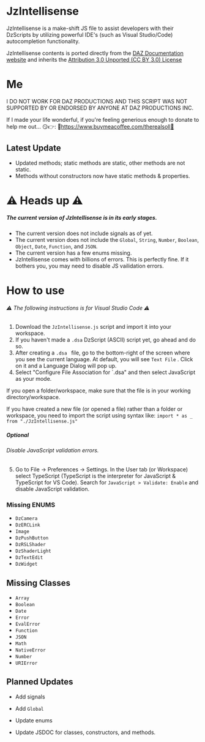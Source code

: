 # JzIntellisense

JzIntellisense is a make-shift JS file to assist developers with their DzScripts by utilizing powerful IDE's (such as Visual Studio/Code) autocompletion functionality.

JzIntellisense contents is ported directly from the [DAZ Documentation website] and inherits the [Attribution 3.0 Unported (CC BY 3.0) License]
# Me
I DO NOT WORK FOR DAZ PRODUCTIONS AND THIS SCRIPT WAS NOT SUPPORTED BY OR ENDORSED BY ANYONE AT DAZ PRODUCTIONS INC.

If I made your life wonderful, if you're feeling generious enough to donate to help me out... 😏👉: 🌟https://www.buymeacoffee.com/therealsoll🌟
## Latest Update ##
- Updated methods; static methods are static, other methods are not static.
- Methods without constructors now have static methods & properties.
# ⚠ Heads up ⚠ 
##### The current version of JzIntellisense is in its early stages.
- The current version does not include signals as of yet.
- The current version does not include the `Global`, `String`, `Number`, `Boolean`, `Object`, `Date`, `Function`, and `JSON`.
- The current version has a few enums missing.
- JzIntellisense comes with billions of errors. This is perfectly fine. If it bothers you, you may need to disable JS vailidation errors.

# How to use 
###### ⚠  The following instructions is for Visual Studio Code  ⚠
1.  Download the `JzIntellisense.js` script and import it into your workspace.
2.  If you haven't made a `.dsa` DzScript (ASCII) script yet, go ahead and do so.
3.  After creating a `.dsa ` file, go to the bottom-right of the screen where you see the current language. At default, you will see `Text File` . Click on it and a Language Dialog will pop up.
4.  Select "Configure File Association for `.dsa" and then select JavaScript as your mode.

If you open a folder/workspace, make sure that the file is in your working directory/workspace. 

If you have created a new file (or opened a file) rather than a folder or workspace, you need to import the script using syntax like: `import * as _ from "./JzIntellisense.js"`
##### Optional
###### Disable JavaScript validation errors.
5.  Go to File -> Preferences -> Settings. In the User tab (or Workspace) select TypeScript (TypeScript is the interpreter for JavaScript & TypeScript for VS Code). Search for `JavaScript > Validate: Enable` and disable JavaScript validation.

### Missing ENUMS
- `DzCamera`
- `DzERCLink`
- `Image`
- `DzPushButton`
- `DzRSLShader`
- `DzShaderLight`
- `DzTextEdit`
- `DzWidget`

## Missing Classes
- `Array`
- `Boolean`
- `Date`
- `Error`
- `EvalError`
- `Function`
- `JSON`
- `Math`
- `NativeError`
- `Number`
- `URIError`


## Planned Updates
- Add signals
- Add `Global`
- Update enums
- Update JSDOC for classes, constructors, and methods.



   [Daz Documentation website]: <http://docs.daz3d.com/doku.php/public/software/dazstudio/4/referenceguide/scripting/start>
   [Attribution 3.0 Unported (CC BY 3.0) License]: <https://creativecommons.org/licenses/by/3.0/>
